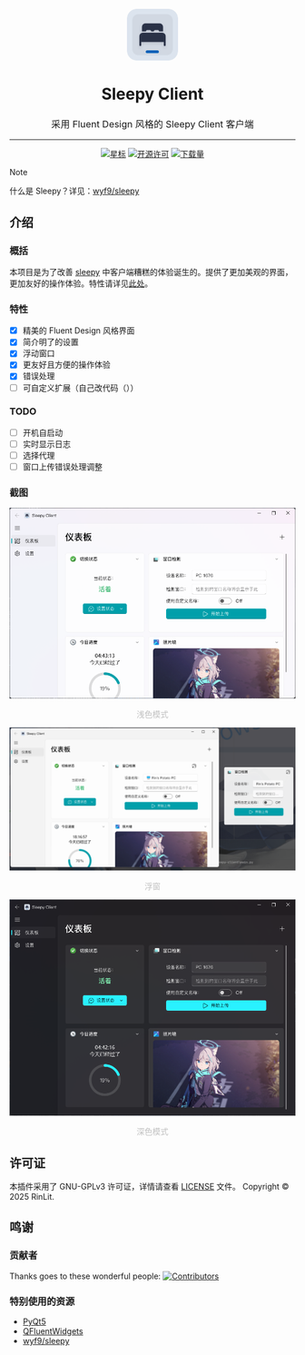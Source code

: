 <div align="center" style="text-align:center; padding-top: 20px;">
<img src="assets/images/favicon.png" alt="插件图标" width="18%" style="border-radius: 18%;">
<h1>Sleepy Client</h1>

<h3 style="font-weight: normal;">采用 Fluent Design 风格的 Sleepy Client 客户端</h3>

<hr>

[![星标](https://img.shields.io/github/stars/rinlit-233-shiroko/sleepy-client?style=for-the-badge&color=orange&label=星标)](https://github.com/rinlit-233-shiroko/sleepy-client)
[![开源许可](https://img.shields.io/badge/license-GPL3.0-darkcyan.svg?label=开源许可证&style=for-the-badge)](https://github.com/rinlit-233-shiroko/sleepy-client)
[![下载量](https://img.shields.io/github/downloads/rinlit-233-shiroko/sleepy-client/total.svg?label=下载量&color=green&style=for-the-badge)](https://github.com/rinlit-233-shiroko/sleepy-client)

</div>

> [!NOTE]
> 什么是 Sleepy？详见：[wyf9/sleepy](https://github.com/wyf9/sleepy)

## 介绍

### 概括
本项目是为了改善 [sleepy](https://github.com/wyf9/sleepy) 中客户端糟糕的体验诞生的。提供了更加美观的界面，更加友好的操作体验。特性请详见[此处](#特性)。

### 特性

- [x] 精美的 Fluent Design 风格界面
- [x] 简介明了的设置
- [x] 浮动窗口
- [x] 更友好且方便的操作体验
- [x] 错误处理
- [ ] 可自定义扩展（自己改代码（））

### TODO

- [ ] 开机自启动
- [ ] 实时显示日志
- [ ] 选择代理
- [ ] 窗口上传错误处理调整

### 截图

![截图1（亮色）](docs/images/light-1.png)
<p align="center" style="font-size:14px;color:#C0C0C0;">浅色模式</p> 

![截图-浮窗](docs/images/floating-widget.png)
<p align="center" style="font-size:14px;color:#C0C0C0;">浮窗</p> 

![截图2（暗色）](docs/images/dark-1.png)
<p align="center" style="font-size:14px;color:#C0C0C0;">深色模式</p>

## 许可证
本插件采用了 GNU-GPLv3 许可证，详情请查看 [LICENSE](LICENSE) 文件。
Copyright © 2025 RinLit.

## 鸣谢

### 贡献者
Thanks goes to these wonderful people:
[![Contributors](http://contrib.nn.ci/api?repo=Rinlit-233-shiroko/sleepy-client)](https://github.com/rinlit-233-shiroko/sleepy-client/graphs/contributors)

### 特别使用的资源

- [PyQt5](https://www.riverbankcomputing.com/static/Docs/PyQt5/)
- [QFluentWidgets](https://github.com/zhiyiYo/PyQt-Fluent-Widgets)
- [wyf9/sleepy](https://github.com/wyf9/sleepy)
